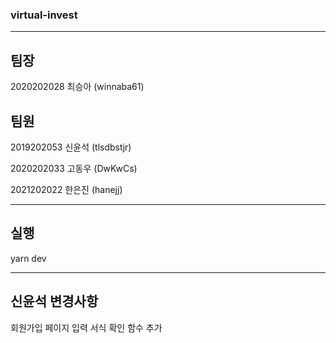 ### virtual-invest

---

## 팀장

2020202028 최승아 (winnaba61)

## 팀원

2019202053 신윤석 (tlsdbstjr)

2020202033 고동우 (DwKwCs)

2021202022 한은진 (hanejj)

---

## 실행

yarn dev

---
## 신윤석 변경사항

회원가입 페이지 입력 서식 확인 함수 추가
